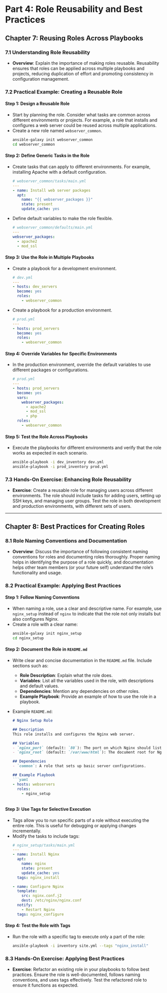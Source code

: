 
# Part 4: Role Reusability and Best Practices

## Chapter 7: Reusing Roles Across Playbooks

### 7.1 Understanding Role Reusability
- **Overview**: Explain the importance of making roles reusable. Reusability ensures that roles can be applied across multiple playbooks and projects, reducing duplication of effort and promoting consistency in configuration management.

### 7.2 Practical Example: Creating a Reusable Role
#### Step 1: Design a Reusable Role
- Start by planning the role. Consider what tasks are common across different environments or projects. For example, a role that installs and configures a web server could be reused across multiple applications.
- Create a new role named `webserver_common`.
  ```bash
  ansible-galaxy init webserver_common
  cd webserver_common
  ```

#### Step 2: Define Generic Tasks in the Role
- Create tasks that can apply to different environments. For example, installing Apache with a default configuration.
  ```yaml
  # webserver_common/tasks/main.yml
  ---
  - name: Install web server packages
    apt:
      name: "{{ webserver_packages }}"
      state: present
      update_cache: yes
  ```

- Define default variables to make the role flexible.
  ```yaml
  # webserver_common/defaults/main.yml
  ---
  webserver_packages:
    - apache2
    - mod_ssl
  ```

#### Step 3: Use the Role in Multiple Playbooks
- Create a playbook for a development environment.
  ```yaml
  # dev.yml
  ---
  - hosts: dev_servers
    become: yes
    roles:
      - webserver_common
  ```

- Create a playbook for a production environment.
  ```yaml
  # prod.yml
  ---
  - hosts: prod_servers
    become: yes
    roles:
      - webserver_common
  ```

#### Step 4: Override Variables for Specific Environments
- In the production environment, override the default variables to use different packages or configurations.
  ```yaml
  # prod.yml
  ---
  - hosts: prod_servers
    become: yes
    vars:
      webserver_packages:
        - apache2
        - mod_ssl
        - php
    roles:
      - webserver_common
  ```

#### Step 5: Test the Role Across Playbooks
- Execute the playbooks for different environments and verify that the role works as expected in each scenario.
  ```bash
  ansible-playbook -i dev_inventory dev.yml
  ansible-playbook -i prod_inventory prod.yml
  ```

### 7.3 Hands-On Exercise: Enhancing Role Reusability
- **Exercise**: Create a reusable role for managing users across different environments. The role should include tasks for adding users, setting up SSH keys, and managing user groups. Test the role in both development and production environments, with different sets of users.

---

## Chapter 8: Best Practices for Creating Roles

### 8.1 Role Naming Conventions and Documentation
- **Overview**: Discuss the importance of following consistent naming conventions for roles and documenting roles thoroughly. Proper naming helps in identifying the purpose of a role quickly, and documentation helps other team members (or your future self) understand the role’s functionality and usage.

### 8.2 Practical Example: Applying Best Practices
#### Step 1: Follow Naming Conventions
- When naming a role, use a clear and descriptive name. For example, use `nginx_setup` instead of `nginx` to indicate that the role not only installs but also configures Nginx.
- Create a role with a clear name:
  ```bash
  ansible-galaxy init nginx_setup
  cd nginx_setup
  ```

#### Step 2: Document the Role in `README.md`
- Write clear and concise documentation in the `README.md` file. Include sections such as:
  - **Role Description**: Explain what the role does.
  - **Variables**: List all the variables used in the role, with descriptions and default values.
  - **Dependencies**: Mention any dependencies on other roles.
  - **Example Playbook**: Provide an example of how to use the role in a playbook.

- Example `README.md`:
  ```markdown
  # Nginx Setup Role

  ## Description
  This role installs and configures the Nginx web server.

  ## Variables
  - `nginx_port` (default: `80`): The port on which Nginx should listen.
  - `nginx_root` (default: `/var/www/html`): The document root for Nginx.

  ## Dependencies
  - `common`: A role that sets up basic server configurations.

  ## Example Playbook
  ```yaml
  - hosts: webservers
    roles:
      - nginx_setup
  ```
  ```

#### Step 3: Use Tags for Selective Execution
- Tags allow you to run specific parts of a role without executing the entire role. This is useful for debugging or applying changes incrementally.
- Modify the tasks to include tags:
  ```yaml
  # nginx_setup/tasks/main.yml
  ---
  - name: Install Nginx
    apt:
      name: nginx
      state: present
      update_cache: yes
    tags: nginx_install

  - name: Configure Nginx
    template:
      src: nginx.conf.j2
      dest: /etc/nginx/nginx.conf
    notify:
      - Restart Nginx
    tags: nginx_configure
  ```

#### Step 4: Test the Role with Tags
- Run the role with a specific tag to execute only a part of the role:
  ```bash
  ansible-playbook -i inventory site.yml --tags "nginx_install"
  ```

### 8.3 Hands-On Exercise: Applying Best Practices
- **Exercise**: Refactor an existing role in your playbooks to follow best practices. Ensure the role is well-documented, follows naming conventions, and uses tags effectively. Test the refactored role to ensure it functions as expected.
